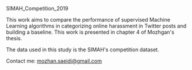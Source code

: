 SIMAH_Competition_2019

This work aims to compare the performance of supervised Machine Learning algorithms in categorizing online harassment in Twitter posts and building a baseline. This work is presented in chapter 4 of Mozhgan's thesis.

The data used in this study is the SIMAH's competition dataset.


Contact me: mozhan.saeidi@gmail.com
